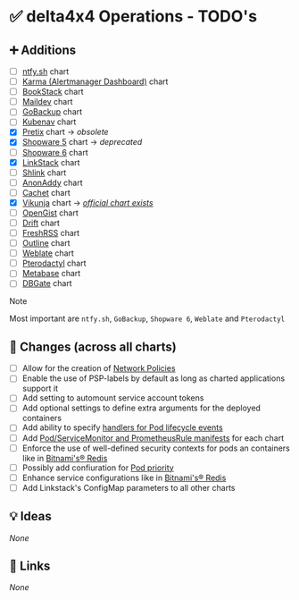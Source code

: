 # ✅ delta4x4 Operations - TODO's

## ➕ Additions

- [ ] [ntfy.sh](https://ntfy.sh) chart
- [ ] [Karma (Alertmanager Dashboard)](https://github.com/prymitive/karma) chart
- [ ] [BookStack](https://www.bookstackapp.com/) chart
- [ ] [Maildev](https://github.com/maildev/maildev) chart
- [ ] [GoBackup](https://gobackup.github.io/) chart
- [ ] [Kubenav](https://github.com/kubenav/kubenav) chart
- [X] [Pretix](https://pretix.eu/about/de/) chart -> _obsolete_
- [X] [Shopware 5](https://github.com/shopware5/shopware) chart -> _deprecated_
- [ ] [Shopware 6](https://github.com/shopware/shopware) chart
- [X] [LinkStack](https://linkstack.org/) chart
- [ ] [Shlink](https://shlink.io/) chart
- [ ] [AnonAddy](https://addy.io/) chart
- [ ] [Cachet](https://cachethq.io/) chart
- [X] [Vikunja](https://vikunja.io/) chart -> [_official chart exists_][vikunja_artifacthub]
- [ ] [OpenGist](https://github.com/thomiceli/opengist) chart
- [ ] [Drift](https://github.com/MaxLeiter/Drift) chart
- [ ] [FreshRSS](https://freshrss.org/index.html) chart
- [ ] [Outline](https://www.getoutline.com/) chart
- [ ] [Weblate](https://weblate.org/en/) chart
- [ ] [Pterodactyl](https://pterodactyl.io/) chart
- [ ] [Metabase](https://metabase.com) chart
- [ ] [DBGate](https://github.com/dbgate/dbgate) chart

> [!NOTE]
> Most important are `ntfy.sh`, `GoBackup`, `Shopware 6`, `Weblate` and `Pterodactyl`

## 🔁 Changes (across all charts)

- [ ] Allow for the creation of [Network Policies](https://kubernetes.io/docs/concepts/services-networking/network-policies/)
- [ ] Enable the use of PSP-labels by default as long as charted applications support it
- [ ] Add setting to automount service account tokens
- [ ] Add optional settings to define extra arguments for the deployed containers
- [ ] Add ability to specify [handlers for Pod lifecycle events](https://kubernetes.io/docs/tasks/configure-pod-container/attach-handler-lifecycle-event/)
- [ ] Add [Pod/ServiceMonitor and PrometheusRule manifests](https://prometheus-operator.dev/docs/operator/api/) for each chart
- [ ] Enforce the use of well-defined security contexts for pods an containers like in [Bitnami's&reg; Redis](https://github.com/bitnami/charts/blob/main/bitnami/redis/values.yaml)
- [ ] Possibly add confiuration for [Pod priority](https://kubernetes.io/docs/concepts/scheduling-eviction/pod-priority-preemption/)
- [ ] Enhance service configurations like in [Bitnami's&reg; Redis](https://github.com/bitnami/charts/blob/main/bitnami/redis/values.yaml#L517)
- [ ] Add Linkstack's ConfigMap parameters to all other charts

## 💡 Ideas

_None_

## 🔗 Links

_None_

[//]: # (GitHub Links)

[vikunja_artifacthub]: https://artifacthub.io/packages/helm/vikunja/vikunja
